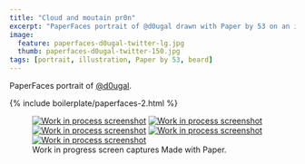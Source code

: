 ```yaml
---
title: "Cloud and moutain pr0n"
excerpt: "PaperFaces portrait of @d0ugal drawn with Paper by 53 on an iPad."
image: 
  feature: paperfaces-d0ugal-twitter-lg.jpg
  thumb: paperfaces-d0ugal-twitter-150.jpg
tags: [portrait, illustration, Paper by 53, beard]
---
```


PaperFaces portrait of [@d0ugal](http://twitter.com/d0ugal).

{% include boilerplate/paperfaces-2.html %}

<figure class="third">
	<a href="{{ site.url }}/images/paperfaces-d0ugal-process-1-lg.jpg"><img src="{{ site.url }}/images/paperfaces-d0ugal-process-1-600.jpg" alt="Work in process screenshot"></a>
	<a href="{{ site.url }}/images/paperfaces-d0ugal-process-2-lg.jpg"><img src="{{ site.url }}/images/paperfaces-d0ugal-process-2-600.jpg" alt="Work in process screenshot"></a>
	<a href="{{ site.url }}/images/paperfaces-d0ugal-process-3-lg.jpg"><img src="{{ site.url }}/images/paperfaces-d0ugal-process-3-600.jpg" alt="Work in process screenshot"></a>
	<a href="{{ site.url }}/images/paperfaces-d0ugal-process-4-lg.jpg"><img src="{{ site.url }}/images/paperfaces-d0ugal-process-4-600.jpg" alt="Work in process screenshot"></a>
	<a href="{{ site.url }}/images/paperfaces-d0ugal-process-5-lg.jpg"><img src="{{ site.url }}/images/paperfaces-d0ugal-process-5-600.jpg" alt="Work in process screenshot"></a>
	<figcaption>Work in progress screen captures Made with Paper.</figcaption>
</figure>